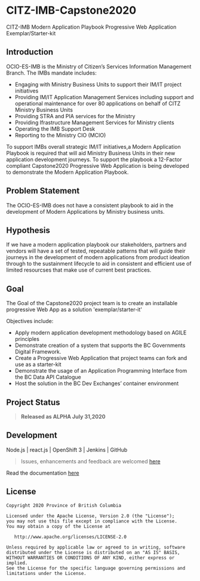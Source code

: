 # CITZ-IMB-Capstone2020

CITZ-IMB Modern Application Playbook Progressive Web Application Exemplar/Starter-kit

## Introduction

OCIO-ES-IMB is the Ministry of Citizen’s Services Information Management Branch. The IMBs mandate includes:

- Engaging with Ministry Business Units to support their IM/IT project initiatives
- Providing IM/IT Application Management Services including support and operational maintenance for over 80 applications on behalf of CITZ Ministry Business Units 
- Providing STRA and PIA services for the Ministry
- Providing Ifrastructure Management Services for Ministry clients
- Operating the IMB Support Desk
- Reporting to the Ministry CIO (MCIO)

To support IMBs overall strategic IM/IT initiatives,a Modern Application Playbook is required that will aid Ministry Business Units in their new application development journeys. To support the playbook a 12-Factor compliant Capstone2020 Progressive Web Application is being developed to demonstrate the Modern Application Playbook.

## Problem Statement

The OCIO-ES-IMB does not have a consistent playbook to aid in the development of Modern Applications by Ministry business units.

## Hypothesis

If we have a modern application playbook our stakeholders, partners and vendors will have a set of tested, repeatable patterns that will guide their journeys in the development of modern applications from product ideation through to the sustainment lifecycle to aid in consistent and efficient use of limited resourcses that make use of current best practices.

## Goal

The Goal of the Capstone2020 project team is to create an installable progressive Web App as a solution 'exemplar/starter-it'

Objectives include:

- Apply modern application development methodology based on AGILE principles
- Demonstrate creation of a system that supports the BC Governments Digital Framework.
- Create a Progressive Web Application that project teams can fork and use as a starter-kit
- Demonstrate the usage of an Application Programming Interface  from the BC Data API Catalogue
- Host the solution in the BC Dev Exchanges’ container environment


## Project Status

> **Released as ALPHA July 31,2020**

## Development

Node.js | react.js | OpenShift 3 | Jenkins |  GitHub 

> Issues, enhancements and feedback are welcomed [here](https://github.com/bcgov/CITZ-IMB-Capstone2020/issues)

Read the documentation [here](https://github.com/bcgov/CITZ-IMB-Capstone2020/blob/master/docs/Solution%20Readme.md)

## License

```
Copyright 2020 Province of British Columbia

Licensed under the Apache License, Version 2.0 (the "License");
you may not use this file except in compliance with the License.
You may obtain a copy of the License at

   http://www.apache.org/licenses/LICENSE-2.0

Unless required by applicable law or agreed to in writing, software
distributed under the License is distributed on an "AS IS" BASIS,
WITHOUT WARRANTIES OR CONDITIONS OF ANY KIND, either express or implied.
See the License for the specific language governing permissions and
limitations under the License.
```
